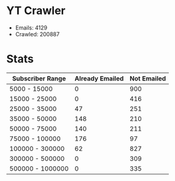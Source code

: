 # YT Crawler
- Emails: 4129
- Crawled: 200887

# Stats
| Subscriber Range  | Already Emailed | Not Emailed |
|-------|-------|-------|
| 5000 - 15000 | 0 | 900 |
| 15000 - 25000 | 0 | 416 |
| 25000 - 35000 | 47 | 251 |
| 35000 - 50000 | 148 | 210 |
| 50000 - 75000 | 140 | 211 |
| 75000 - 100000 | 176 | 97 |
| 100000 - 300000 | 62 | 827 |
| 300000 - 500000 | 0 | 309 |
| 500000 - 1000000 | 0 | 335 |
